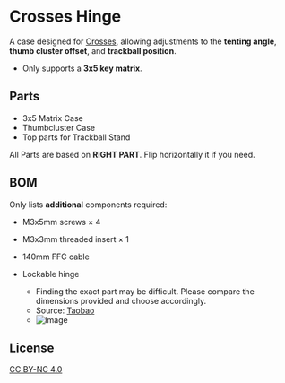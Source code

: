 # Crosses Hinge

A case designed for [Crosses](https://github.com/Good-Great-Grand-Wonderful/crosses?tab=readme-ov-file), allowing adjustments to the **tenting angle**, **thumb cluster offset**, and **trackball position**.

- Only supports a **3x5 key matrix**.

## Parts
* 3x5 Matrix Case
* Thumbcluster Case
* Top parts for Trackball Stand

All Parts are based on **RIGHT PART**. Flip horizontally it if you need.

## BOM

Only lists **additional** components required:

* M3x5mm screws × 4
* M3x3mm threaded insert × 1
* 140mm FFC cable
* Lockable hinge

  * Finding the exact part may be difficult. Please compare the dimensions provided and choose accordingly.
  * Source: [Taobao](https://detail.tmall.com/item.htm?id=735513025680)
  * ![Image](./images/hinge.png)

## License

[CC BY-NC 4.0](https://creativecommons.org/licenses/by-nc/4.0/)

 
